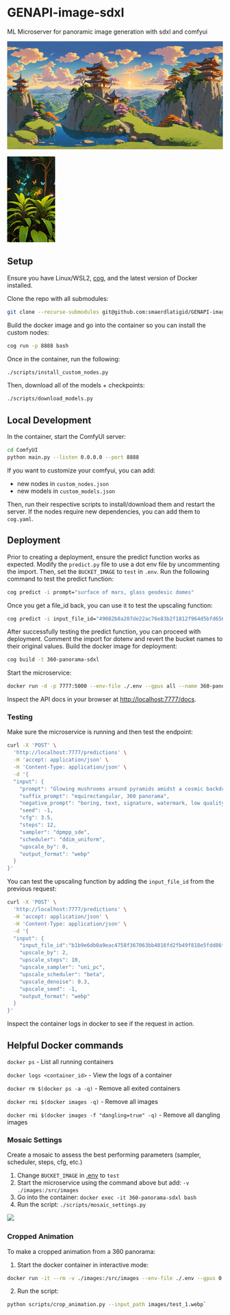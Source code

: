 # GENAPI-image-sdxl
ML Microserver for panoramic image generation with sdxl and comfyui

![](images/test_1.webp)

![](images/animation.gif)

## Setup

Ensure you have Linux/WSL2, [cog](https://github.com/replicate/cog/blob/main/docs/wsl2/wsl2.md), and the latest version of Docker installed.

Clone the repo with all submodules:

```sh
git clone --recurse-submodules git@github.com:smaerdlatigid/GENAPI-image-sdxl.git
```

Build the docker image and go into the container so you can install the custom nodes:

```sh
cog run -p 8888 bash
```

Once in the container, run the following:

```sh
./scripts/install_custom_nodes.py
```

Then, download all of the models + checkpoints:

```sh
./scripts/download_models.py
```

## Local Development

In the container, start the ComfyUI server:

```bash
cd ComfyUI
python main.py --listen 0.0.0.0 --port 8888
```

If you want to customize your comfyui, you can add:
- new nodes in `custom_nodes.json`
- new models in `custom_models.json`

Then, run their respective scripts to install/download them and restart the server. If the nodes require new dependencies, you can add them to `cog.yaml`.

## Deployment

Prior to creating a deployment, ensure the predict function works as expected. Modify the `predict.py` file to use a dot env file by uncommenting the import. Then, set the `BUCKET_IMAGE` to `test` in `.env`. Run the following command to test the predict function:

```sh
cog predict -i prompt="surface of mars, glass geodesic domes"
```

Once you get a file_id back, you can use it to test the upscaling function:

```sh
cog predict -i input_file_id="49082b8a207de22ac76e83b2f1812f964d5bfd656b695cdaa1b45706f276459a" -i upscale_by=2.0
```

After successfully testing the predict function, you can proceed with deployment. Comment the import for dotenv and revert the bucket names to their original values. Build the docker image for deployment:

```sh
cog build -t 360-panorama-sdxl
```

Start the microservice:

```sh
docker run -d -p 7777:5000 --env-file ./.env --gpus all --name 360-panorama-sdxl 360-panorama-sdxl
```

Inspect the API docs in your browser at [http://localhost:7777/docs](). 

### Testing

Make sure the microservice is running and then test the endpoint:

```sh
curl -X 'POST' \
  'http://localhost:7777/predictions' \
  -H 'accept: application/json' \
  -H 'Content-Type: application/json' \
  -d '{
  "input": {
    "prompt": "Glowing mushrooms around pyramids amidst a cosmic backdrop",
    "suffix_prompt": "equirectangular, 360 panorama",
    "negative_prompt": "boring, text, signature, watermark, low quality, bad quality, grainy, blurry",
    "seed": -1,
    "cfg": 3.5,
    "steps": 12,
    "sampler": "dpmpp_sde",
    "scheduler": "ddim_uniform",
    "upscale_by": 0,
    "output_format": "webp"
  }
}'
```

You can test the upscaling function by adding the `input_file_id` from the previous request:

```sh
curl -X 'POST' \
  'http://localhost:7777/predictions' \
  -H 'accept: application/json' \
  -H 'Content-Type: application/json' \
  -d '{
  "input": {
    "input_file_id":"b1b9e6db0a9eac4758f367063bb4016fd2fb49f818e5fdd86fd52c6324b499dd",
    "upscale_by": 2,
    "upscale_steps": 10,
    "upscale_sampler": "uni_pc",
    "upscale_scheduler": "beta",
    "upscale_denoise": 0.3,
    "upscale_seed": -1,
    "output_format": "webp"
  }
}'
```

Inspect the container logs in docker to see if the request in action.

## Helpful Docker commands

`docker ps` - List all running containers

`docker logs <container_id>` - View the logs of a container

`docker rm $(docker ps -a -q)` - Remove all exited containers

`docker rmi $(docker images -q)` - Remove all images

`docker rmi $(docker images -f "dangling=true" -q)` - Remove all dangling images

### Mosaic Settings

Create a mosaic to assess the best performing parameters (sampler, scheduler, steps, cfg, etc.)

1. Change `BUCKET_IMAGE` in [.env]() to `test`
2. Start the microservice using the command above but add: `-v ./images:/src/images`
3. Go into the container: `docker exec -it 360-panorama-sdxl bash`
4. Run the script: `./scripts/mosaic_settings.py`

![](images/mosaic_zoomed.png)

### Cropped Animation 

To make a cropped animation from a 360 panorama:

1. Start the docker container in interactive mode:

```sh
docker run -it --rm -v ./images:/src/images --env-file ./.env --gpus 0 --name 360-panorama-sdxl-worker 360-panorama-sdxl bash
```

2. Run the script:

```sh
python scripts/crop_animation.py --input_path images/test_1.webp`
```
